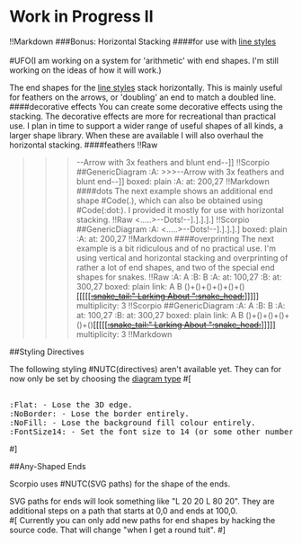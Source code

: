 # Work in Progress II

!!Markdown
###Bonus: Horizontal Stacking
####for use with [line styles](scorpio_link_styles)<br><br>
#UFO(I am working on a system for 'arithmetic' with end shapes.  I'm still working on the ideas of how it will work.)

The end shapes for the [line styles](scorpio_link_styles) stack horizontally.  This is mainly useful for feathers on the arrows, or 'doubling' an end to match a doubled line.  
####decorative effects
You can create some decorative effects using the stacking.  The decorative effects are more for recreational than practical use.  I plan in time to support a wider range of useful shapes of all kinds, a larger shape library.  When these are available I will also overhaul the horizontal stacking.
####feathers
!!Raw
>>>--Arrow with 3x feathers and blunt end--]]
!!Scorpio
##GenericDiagram
:A: >>>--Arrow with 3x feathers and blunt end--]]
boxed: plain
:A: at: 200,27
!!Markdown
####dots
The next example shows an additional end shape #Code(.), which can also be obtained using #Code(:dot:).  I provided it mostly for use with horizontal stacking.
!!Raw
<.....>--Dots!--].].].].]
!!Scorpio
##GenericDiagram
:A: <.....>--Dots!--].].].].]
boxed: plain
:A: at: 200,27
!!Markdown
####overprinting
The next example is a bit ridiculous and of no practical use.  I'm using vertical and horizontal stacking and overprinting of rather a lot of end shapes, and two of the special end shapes for snakes.
!!Raw
:A: A
:B: B
:A: at: 100,27
:B: at: 300,27
boxed: plain
link: A B ()+()+()+()+()+()[[[[[[~~:snake_tail:" Larking About ":snake_head:~~]]]]]]((+)(+)(+)(+))
multiplicity: 3
!!Scorpio
##GenericDiagram
:A: A
:B: B
:A: at: 100,27
:B: at: 300,27
boxed: plain
link: A B ()+()+()+()+()+()[[[[[[~~:snake_tail:" Larking About ":snake_head:~~]]]]]]((+)(+)(+)(+))
multiplicity: 3
!!Markdown

##Styling Directives

The following styling #NUTC(directives) aren't available yet.  They can for now only be set by choosing the [diagram type](scorpio_diagram_types)
#[
<pre class='raw'>

:Flat: - Lose the 3D edge.
:NoBorder: - Lose the border entirely.
:NoFill: - Lose the background fill colour entirely.
:FontSize14: - Set the font size to 14 (or some other number)
</pre>
#]

##Any-Shaped Ends

Scorpio uses #NUTC(SVG paths) for the shape of the ends.

SVG paths for ends will look something like "L 20 20 L 80 20".  They are additional steps on a path that starts at 0,0 and ends at 100,0.  
#[
Currently you can only add new paths for end shapes by hacking the source code.  That will change "when I get a round tuit".
#]

